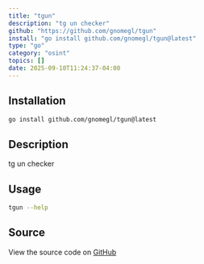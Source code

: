 ```yaml
---
title: "tgun"
description: "tg un checker"
github: "https://github.com/gnomegl/tgun"
install: "go install github.com/gnomegl/tgun@latest"
type: "go"
category: "osint"
topics: []
date: 2025-09-10T11:24:37-04:00
---
```


## Installation

```bash
go install github.com/gnomegl/tgun@latest
```

## Description

tg un checker

## Usage

```bash
tgun --help
```

## Source

View the source code on [GitHub](https://github.com/gnomegl/tgun)
